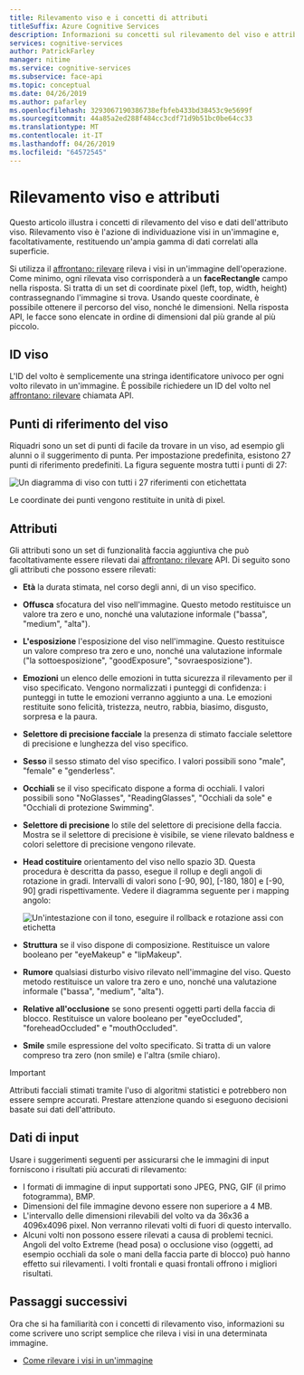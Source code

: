 ```yaml
---
title: Rilevamento viso e i concetti di attributi
titleSuffix: Azure Cognitive Services
description: Informazioni su concetti sul rilevamento del viso e attributi facciali.
services: cognitive-services
author: PatrickFarley
manager: nitime
ms.service: cognitive-services
ms.subservice: face-api
ms.topic: conceptual
ms.date: 04/26/2019
ms.author: pafarley
ms.openlocfilehash: 3293067190386738efbfeb433bd38453c9e5699f
ms.sourcegitcommit: 44a85a2ed288f484cc3cdf71d9b51bc0be64cc33
ms.translationtype: MT
ms.contentlocale: it-IT
ms.lasthandoff: 04/26/2019
ms.locfileid: "64572545"
---
```

# <a name="face-detection-and-attributes"></a>Rilevamento viso e attributi

Questo articolo illustra i concetti di rilevamento del viso e dati dell'attributo viso. Rilevamento viso è l'azione di individuazione visi in un'immagine e, facoltativamente, restituendo un'ampia gamma di dati correlati alla superficie.

Si utilizza il [affrontano: rilevare](https://westus.dev.cognitive.microsoft.com/docs/services/563879b61984550e40cbbe8d/operations/563879b61984550f30395236) rileva i visi in un'immagine dell'operazione. Come minimo, ogni rilevata viso corrisponderà a un **faceRectangle** campo nella risposta. Si tratta di un set di coordinate pixel (left, top, width, height) contrassegnando l'immagine si trova. Usando queste coordinate, è possibile ottenere il percorso del viso, nonché le dimensioni. Nella risposta API, le facce sono elencate in ordine di dimensioni dal più grande al più piccolo.

## <a name="face-id"></a>ID viso

L'ID del volto è semplicemente una stringa identificatore univoco per ogni volto rilevato in un'immagine. È possibile richiedere un ID del volto nel [affrontano: rilevare](https://westus.dev.cognitive.microsoft.com/docs/services/563879b61984550e40cbbe8d/operations/563879b61984550f30395236) chiamata API.

## <a name="face-landmarks"></a>Punti di riferimento del viso

Riquadri sono un set di punti di facile da trovare in un viso, ad esempio gli alunni o il suggerimento di punta. Per impostazione predefinita, esistono 27 punti di riferimento predefiniti. La figura seguente mostra tutti i punti di 27:

![Un diagramma di viso con tutti i 27 riferimenti con etichettata](../Images/landmarks.1.jpg)

Le coordinate dei punti vengono restituite in unità di pixel.

## <a name="attributes"></a>Attributi

Gli attributi sono un set di funzionalità faccia aggiuntiva che può facoltativamente essere rilevati dai [affrontano: rilevare](https://westus.dev.cognitive.microsoft.com/docs/services/563879b61984550e40cbbe8d/operations/563879b61984550f30395236) API. Di seguito sono gli attributi che possono essere rilevati:

* **Età** la durata stimata, nel corso degli anni, di un viso specifico.
* **Offusca** sfocatura del viso nell'immagine. Questo metodo restituisce un valore tra zero e uno, nonché una valutazione informale ("bassa", "medium", "alta").
* **L'esposizione** l'esposizione del viso nell'immagine. Questo restituisce un valore compreso tra zero e uno, nonché una valutazione informale ("la sottoesposizione", "goodExposure", "sovraesposizione").
* **Emozioni** un elenco delle emozioni in tutta sicurezza il rilevamento per il viso specificato. Vengono normalizzati i punteggi di confidenza: i punteggi in tutte le emozioni verranno aggiunto a una. Le emozioni restituite sono felicità, tristezza, neutro, rabbia, biasimo, disgusto, sorpresa e la paura.
* **Selettore di precisione facciale** la presenza di stimato facciale selettore di precisione e lunghezza del viso specifico.
* **Sesso** il sesso stimato del viso specifico. I valori possibili sono "male", "female" e "genderless".
* **Occhiali** se il viso specificato dispone a forma di occhiali. I valori possibili sono "NoGlasses", "ReadingGlasses", "Occhiali da sole" e "Occhiali di protezione Swimming".
* **Selettore di precisione** lo stile del selettore di precisione della faccia. Mostra se il selettore di precisione è visibile, se viene rilevato baldness e colori selettore di precisione vengono rilevate.
* **Head costituire** orientamento del viso nello spazio 3D. Questa procedura è descritta da passo, esegue il rollup e degli angoli di rotazione in gradi. Intervalli di valori sono [-90, 90], [-180, 180] e [-90, 90] gradi rispettivamente. Vedere il diagramma seguente per i mapping angolo:

    ![Un'intestazione con il tono, eseguire il rollback e rotazione assi con etichetta](../Images/headpose.1.jpg)
* **Struttura** se il viso dispone di composizione. Restituisce un valore booleano per "eyeMakeup" e "lipMakeup".
* **Rumore** qualsiasi disturbo visivo rilevato nell'immagine del viso. Questo metodo restituisce un valore tra zero e uno, nonché una valutazione informale ("bassa", "medium", "alta").
* **Relative all'occlusione** se sono presenti oggetti parti della faccia di blocco. Restituisce un valore booleano per "eyeOccluded", "foreheadOccluded" e "mouthOccluded".
* **Smile** smile espressione del volto specificato. Si tratta di un valore compreso tra zero (non smile) e l'altra (smile chiaro).

> [!IMPORTANT]
> Attributi facciali stimati tramite l'uso di algoritmi statistici e potrebbero non essere sempre accurati. Prestare attenzione quando si eseguono decisioni basate sui dati dell'attributo.

## <a name="input-data"></a>Dati di input

Usare i suggerimenti seguenti per assicurarsi che le immagini di input forniscono i risultati più accurati di rilevamento:

* I formati di immagine di input supportati sono JPEG, PNG, GIF (il primo fotogramma), BMP.
* Dimensioni del file immagine devono essere non superiore a 4 MB.
* L'intervallo delle dimensioni rilevabili del volto va da 36x36 a 4096x4096 pixel. Non verranno rilevati volti di fuori di questo intervallo.
* Alcuni volti non possono essere rilevati a causa di problemi tecnici. Angoli del volto Extreme (head posa) o occlusione viso (oggetti, ad esempio occhiali da sole o mani della faccia parte di blocco) può hanno effetto sui rilevamenti. I volti frontali e quasi frontali offrono i migliori risultati.

## <a name="next-steps"></a>Passaggi successivi

Ora che si ha familiarità con i concetti di rilevamento viso, informazioni su come scrivere uno script semplice che rileva i visi in una determinata immagine.

* [Come rilevare i visi in un'immagine](../Face-API-How-to-Topics/HowtoDetectFacesinImage.md)